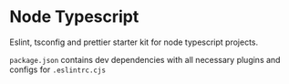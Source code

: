 # Node Typescript

Eslint, tsconfig and prettier starter kit for node typescript projects.

`package.json` contains dev dependencies with all necessary plugins and configs for `.eslintrc.cjs`